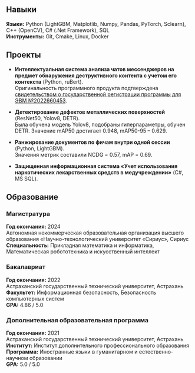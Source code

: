 ## Навыки

**Языки:** Python (LightGBM, Matplotlib, Numpy, Pandas, PyTorch, Sclearn), C++ (OpenCV), C# (.Net Framework), SQL  
**Инструменты:** Git, Cmake, Linux, Docker

## Проекты

- **Интеллектуальная система анализа чатов мессенджеров на предмет обнаружения деструктивного контента с учетом его контекста** (Python, ruBert).  
  Оригинальность программного продукта подтверждена [свидетельством о государственной регистрации программы для ЭВМ №2022660453](2022660453-1.png).

- **Детектирование дефектов металлических поверхностей** (ResNet50, Yolov8, DETR).  
  Была обучена модель Yolov8, подобраны гиперпараметры, обучен DETR. Значение mAP50 достигает 0.948, mAP50-95 – 0.629.

- **Ранжирование документов по фичам внутри одной сессии** (Python, LightGBM).  
  Значения метрик составили NCDG = 0.57, mAP = 0.69.

- **Защищенная информационная система «Учет использования наркотических лекарственных средств в медучреждении»** (C#, MS SQL).

## Образование

### Магистратура
**Год окончания:** 2024  
Автономная некоммерческая образовательная организация высшего образования «Научно-технологический университет «Сириус», Сириус  
**Специальность:** Прикладная математика и информатика, Математическая робототехника и искусственный интеллект

### Бакалавриат
**Год окончания:** 2022  
Астраханский государственный технический университет, Астрахань  
**Факультет:** Информационная безопасность, Безопасность компьютерных систем  
**GPA:** 4.86 / 5.0

### Дополнительная образовательная программа
**Год окончания:** 2021  
Астраханский государственный технический университет, Астрахань  
**Институт:** Институт дополнительного профессионального образования  
**Программа:** Иностранные языки в гуманитарном и естественно-научном образовании  
**GPA:** 5.0 / 5.0
